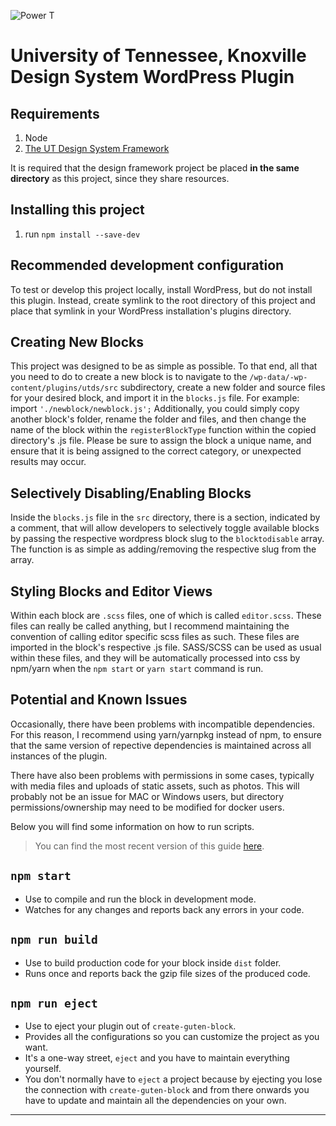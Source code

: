![Power T](https://images.utk.edu/designsystem/2020/assets/i/icon-114x114.png)

# University of Tennessee, Knoxville Design System WordPress Plugin

## Requirements

1. Node
2. [The UT Design System Framework](https://github.utk.edu/ocm/utkds-framework)

It is required that the design framework project be placed **in the same directory** as this project, since they share resources.

## Installing this project

1. run `npm install --save-dev`


## Recommended development configuration

To test or develop this project locally, install WordPress, but do not install this plugin. Instead, create symlink to the root directory of this project and place that symlink in your WordPress installation's plugins directory.


## Creating New Blocks

This project was designed to be as simple as possible. To that end, all that you need to do to create a new block is to navigate to the ```/wp-data/-wp-content/plugins/utds/src``` subdirectory, create a new folder and source files for your desired block, and import it in the ```blocks.js``` file. For example: import ```'./newblock/newblock.js';``` Additionally, you could simply copy another block's folder, rename the folder and files, and then change the name of the block within the ```registerBlockType``` function within the copied directory's .js file. Please be sure to assign the block a unique name, and ensure that it is being assigned to the correct category, or unexpected results may occur.

## Selectively Disabling/Enabling Blocks

Inside the ```blocks.js``` file in the ```src``` directory, there is a section, indicated by a comment, that will allow developers to selectively toggle available blocks by passing the respective wordpress block slug to the ```blocktodisable``` array. The function is as simple as adding/removing the respective slug from the array.

## Styling Blocks and Editor Views

Within each block are ```.scss``` files, one of which is called ```editor.scss```. These files can really be called anything, but I recommend maintaining the convention of calling editor specific scss files as such. These files are imported in the block's respective .js file. SASS/SCSS can be used as usual within these files, and they will be automatically processed into css by npm/yarn when the ```npm start``` or ```yarn start``` command is run.

## Potential and Known Issues

Occasionally, there have been problems with incompatible dependencies. For this reason, I recommend using yarn/yarnpkg instead of npm, to ensure that the same version of repective dependencies is maintained across all instances of the plugin.

There have also been problems with permissions in some cases, typically with media files and uploads of static assets, such as photos. This will probably not be an issue for MAC or Windows users, but directory permissions/ownership may need to be modified for docker users.

Below you will find some information on how to run scripts.

>You can find the most recent version of this guide [here](https://github.com/ahmadawais/create-guten-block).

## `npm start`
- Use to compile and run the block in development mode.
- Watches for any changes and reports back any errors in your code.

## `npm run build`
- Use to build production code for your block inside `dist` folder.
- Runs once and reports back the gzip file sizes of the produced code.

## `npm run eject`
- Use to eject your plugin out of `create-guten-block`.
- Provides all the configurations so you can customize the project as you want.
- It's a one-way street, `eject` and you have to maintain everything yourself.
- You don't normally have to `eject` a project because by ejecting you lose the connection with `create-guten-block` and from there onwards you have to update and maintain all the dependencies on your own.

---